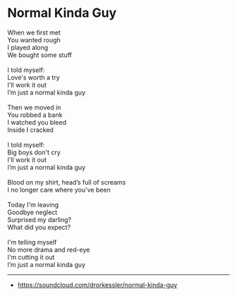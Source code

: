 # Normal Kinda Guy

When we first met\
You wanted rough\
I played along\
We bought some stuff\
\
I told myself:\
Love's worth a try\
I'll work it out\
I’m just a normal kinda guy\
\
Then we moved in\
You robbed a bank\
I watched you bleed\
Inside I cracked\
\
I told myself:\
Big boys don't cry\
I'll work it out\
I’m just a normal kinda guy\
\
Blood on my shirt, head’s full of screams\
I no longer care where you've been\
\
Today I'm leaving\
Goodbye neglect\
Surprised my darling?\
What did you expect?\
\
I'm telling myself\
No more drama and red-eye\
I'm cutting it out\
I’m just a normal kinda guy

---
- https://soundcloud.com/drorkessler/normal-kinda-guy
